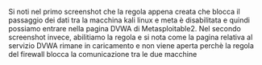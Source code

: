 Si noti nel primo screenshot che la regola appena creata che blocca il passaggio dei dati tra la macchina kali linux e meta è disabilitata e quindi possiamo entrare nella pagina DVWA di Metasploitable2.
Nel secondo screenshot invece, abilitiamo la regola e si nota come la pagina relativa al servizio DVWA rimane in caricamento e non viene aperta perchè la regola del firewall blocca la comunicazione tra le due macchine
